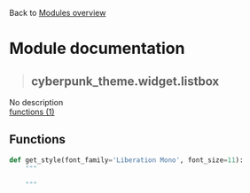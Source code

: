 Back to [Modules overview](https://github.com/pyrustic/cyberpunk-theme/blob/master/docs/modules/README.md)
  
# Module documentation
>## cyberpunk\_theme.widget.listbox
No description
<br>
[functions (1)](https://github.com/pyrustic/cyberpunk-theme/blob/master/docs/modules/content/cyberpunk_theme.widget.listbox/functions.md)


## Functions
```python
def get_style(font_family='Liberation Mono', font_size=11):
    """
    
    """

```

